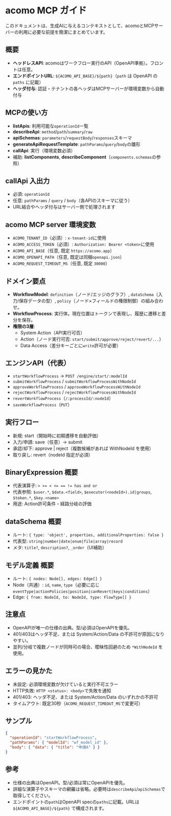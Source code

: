 # acomo MCP ガイド

このドキュメントは、生成AIに与えるコンテキストとして、acomoとMCPサーバーの利用に必要な前提を簡潔にまとめています。

## 概要
- **ヘッドレスAPI**: acomoはワークフロー実行のAPI（OpenAPI準拠）。フロントは任意。
- **エンドポイントURL**: `${ACOMO_API_BASE}/${path}`（`path` は OpenAPI の `paths` に記載）
- **ヘッダ付与**: 認証・テナントの各ヘッダはMCPサーバーが環境変数から自動付与

## MCPの使い方
- **listApis**: 利用可能な`operationId`一覧
- **describeApi**: `method`/`path`/`summary`/`raw`
- **apiSchemas**: `parameters`/`requestBody`/`responses`スキーマ
- **generateApiRequestTemplate**: `pathParams`/`query`/`body`の雛形
- **callApi**: 実行（環境変数必須）
- 補助: **listComponents**, **describeComponent**（`components.schemas`の参照）

## callApi 入出力
- 必須: `operationId`
- 任意: `pathParams` / `query` / `body`（各APIのスキーマに従う）
- URL結合やヘッダ付与はサーバー側で処理されます

## acomo MCP server 環境変数
- `ACOMO_TENANT_ID`（必須）: `x-tenant-id`に使用
- `ACOMO_ACCESS_TOKEN`（必須）: `Authorization: Bearer <token>`に使用
- `ACOMO_API_BASE`（任意, 既定 `https://acomo.app`）
- `ACOMO_OPENAPI_PATH`（任意, 既定は同梱`openapi.json`）
- `ACOMO_REQUEST_TIMEOUT_MS`（任意, 既定 `30000`）

## ドメイン要点
- **WorkflowModel**: `definition`（ノード/エッジのグラフ）, `dataSchema`（入力/保存データの型）, `policy`（ノード×フィールドの権限制御）の組み合わせ。
- **WorkflowProcess**: 実行体。現在位置はトークンで表現し、履歴に遷移と差分を保存。
- **権限の3層**:
  - System Action（API実行可否）
  - Action（ノード実行可否: `start/submit/approve/reject/revert/...`）
  - Data Access（差分キーごとに`write`許可が必要）

## エンジンAPI（代表）
- `startWorkflowProcess` → `POST /engine/start/:modelId`
- `submitWorkflowProcess` / `submitWorkflowProcessWithNodeId`
- `approveWorkflowProcess` / `approveWorkflowProcessWithNodeId`
- `rejectWorkflowProcess` / `rejectWorkflowProcessWithNodeId`
- `revertWorkflowProcess`（`/:processId/:nodeId`）
- `saveWorkflowProcess`（`PUT`）

## 実行フロー
- 新規: start（開始時に初期遷移を自動評価）
- 入力/申請: save（任意）→ submit
- 承認/却下: approve | reject（複数候補があれば WithNodeId を使用）
- 取り戻し: revert（nodeId 指定が必須）

## BinaryExpression 概要
- 代表演算子: `> >= < <= == != has and or`
- 代表参照: `$user.*`, `$data.<field>`, `$executor(<nodeId>).id|groups`, `$token.*`, `$key.<name>`
- 用途: Action許可条件・経路分岐の評価

## dataSchema 概要
- ルート: `{ type: 'object', properties, additionalProperties: false }`
- 代表型: `string|number|date|enum|file|array|record`
- メタ: `title?`, `description?`, `_order`（UI補助）

## モデル定義 概要
- ルート: `{ nodes: Node[], edges: Edge[] }`
- Node（共通）: `id`, `name`, `type`（必要に応じ `eventType|actionPolicies|position|canRevert|keys|conditions`）
- Edge: `{ from: NodeId, to: NodeId, type: FlowType[] }`

## 注意点
- OpenAPIが唯一の仕様の出典。型/必須はOpenAPIを優先。
- 401/403はヘッダ不足、または System/Action/Data の不許可が原因になりやすい。
- 並列/分岐で複数ノードが同時可の場合、曖昧性回避のため `*WithNodeId` を使用。

## エラーの見かた
- 未設定: 必須環境変数が欠けていると実行不可エラー
- HTTP失敗: `HTTP <status>: <body>`で失敗を通知
- 401/403: ヘッダ不足、または System/Action/Data のいずれかの不許可
- タイムアウト: 既定30秒（`ACOMO_REQUEST_TIMEOUT_MS`で変更可）

## サンプル
```json
{
  "operationId": "startWorkflowProcess",
  "pathParams": { "modelId": "wf_model_id" },
  "body": { "data": { "title": "申請A" } }
}
```

## 参考
- 仕様の出典はOpenAPI。型/必須は常にOpenAPIを優先。
- 詳細な演算子やスキーマの網羅は省略。必要時は`describeApi`/`apiSchemas`で取得してください。
 - エンドポイントの`path`はOpenAPI specの`paths`に記載。URLは `${ACOMO_API_BASE}/${path}` で構成されます。

